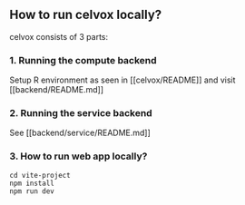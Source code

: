 ## How to run celvox locally?

celvox consists of 3 parts:

### 1. Running the compute backend

Setup R environment as seen in [[celvox/README]] and visit [[backend/README.md]]

### 2. Running the service backend

See [[backend/service/README.md]]

### 3. How to run web app locally?

```
cd vite-project
npm install
npm run dev
```
